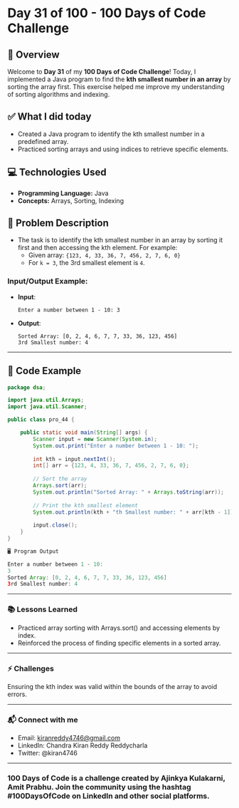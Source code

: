 # Day 31 of 100 - 100 Days of Code Challenge

## 📝 Overview
Welcome to **Day 31** of my **100 Days of Code Challenge**! Today, I implemented a Java program to find the **kth smallest number in an array** by sorting the array first. This exercise helped me improve my understanding of sorting algorithms and indexing.

## ✅ What I did today
- Created a Java program to identify the kth smallest number in a predefined array.
- Practiced sorting arrays and using indices to retrieve specific elements.

## 💻 Technologies Used
- **Programming Language:** Java
- **Concepts:** Arrays, Sorting, Indexing

## 📖 Problem Description
- The task is to identify the kth smallest number in an array by sorting it first and then accessing the kth element. For example:
  - Given array: `{123, 4, 33, 36, 7, 456, 2, 7, 6, 0}`
  - For `k = 3`, the 3rd smallest element is `4`.

### Input/Output Example:
  - **Input**:
    ```
    Enter a number between 1 - 10: 3
    ```
  - **Output**:
    ```
    Sorted Array: [0, 2, 4, 6, 7, 7, 33, 36, 123, 456]
    3rd Smallest number: 4
    ```

---

## 📝 Code Example

```java
package dsa;

import java.util.Arrays;
import java.util.Scanner;

public class pro_44 {

    public static void main(String[] args) {
        Scanner input = new Scanner(System.in);
        System.out.print("Enter a number between 1 - 10: ");
        
        int kth = input.nextInt();
        int[] arr = {123, 4, 33, 36, 7, 456, 2, 7, 6, 0};
        
        // Sort the array
        Arrays.sort(arr);
        System.out.println("Sorted Array: " + Arrays.toString(arr));
        
        // Print the kth smallest element
        System.out.println(kth + "th Smallest number: " + arr[kth - 1]);
        
        input.close();
    }
}

🖥️ Program Output

Enter a number between 1 - 10: 
3
Sorted Array: [0, 2, 4, 6, 7, 7, 33, 36, 123, 456]
3rd Smallest number: 4
```
---
### 📚 Lessons Learned
- Practiced array sorting with Arrays.sort() and accessing elements by index.
- Reinforced the process of finding specific elements in a sorted array.

---
### ⚡ Challenges
Ensuring the kth index was valid within the bounds of the array to avoid errors.

---
### 📬 Connect with me
- Email: kiranreddy4746@gmail.com
- LinkedIn: Chandra Kiran Reddy Reddycharla
- Twitter: @kiran4746

---
### 100 Days of Code is a challenge created by Ajinkya Kulakarni, Amit Prabhu. Join the community using the hashtag #100DaysOfCode on LinkedIn and other social platforms.
